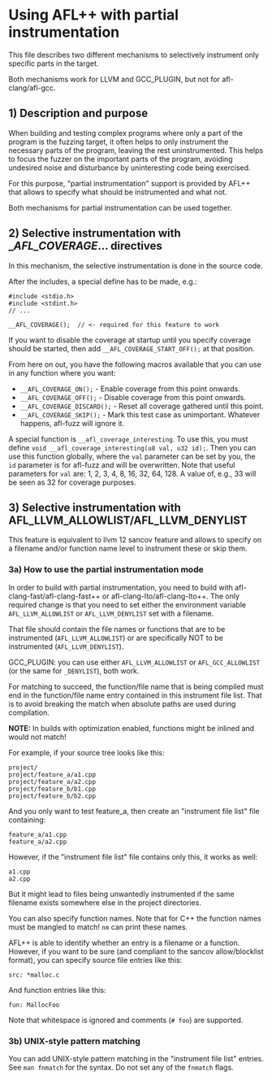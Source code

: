 # Using AFL++ with partial instrumentation

This file describes two different mechanisms to selectively instrument only
specific parts in the target.

Both mechanisms work for LLVM and GCC_PLUGIN, but not for afl-clang/afl-gcc.

## 1) Description and purpose

When building and testing complex programs where only a part of the program is
the fuzzing target, it often helps to only instrument the necessary parts of the
program, leaving the rest uninstrumented. This helps to focus the fuzzer on the
important parts of the program, avoiding undesired noise and disturbance by
uninteresting code being exercised.

For this purpose, "partial instrumentation" support is provided by AFL++ that
allows to specify what should be instrumented and what not.

Both mechanisms for partial instrumentation can be used together.

## 2) Selective instrumentation with __AFL_COVERAGE_... directives

In this mechanism, the selective instrumentation is done in the source code.

After the includes, a special define has to be made, e.g.:

```
#include <stdio.h>
#include <stdint.h>
// ...

__AFL_COVERAGE();  // <- required for this feature to work
```

If you want to disable the coverage at startup until you specify coverage should
be started, then add `__AFL_COVERAGE_START_OFF();` at that position.

From here on out, you have the following macros available that you can use in
any function where you want:

* `__AFL_COVERAGE_ON();` - Enable coverage from this point onwards.
* `__AFL_COVERAGE_OFF();` - Disable coverage from this point onwards.
* `__AFL_COVERAGE_DISCARD();` - Reset all coverage gathered until this point.
* `__AFL_COVERAGE_SKIP();` - Mark this test case as unimportant. Whatever
  happens, afl-fuzz will ignore it.

A special function is `__afl_coverage_interesting`. To use this, you must define
`void __afl_coverage_interesting(u8 val, u32 id);`. Then you can use this
function globally, where the `val` parameter can be set by you, the `id`
parameter is for afl-fuzz and will be overwritten. Note that useful parameters
for `val` are: 1, 2, 3, 4, 8, 16, 32, 64, 128. A value of, e.g., 33 will be seen
as 32 for coverage purposes.

## 3) Selective instrumentation with AFL_LLVM_ALLOWLIST/AFL_LLVM_DENYLIST

This feature is equivalent to llvm 12 sancov feature and allows to specify on a
filename and/or function name level to instrument these or skip them.

### 3a) How to use the partial instrumentation mode

In order to build with partial instrumentation, you need to build with
afl-clang-fast/afl-clang-fast++ or afl-clang-lto/afl-clang-lto++. The only
required change is that you need to set either the environment variable
`AFL_LLVM_ALLOWLIST` or `AFL_LLVM_DENYLIST` set with a filename.

That file should contain the file names or functions that are to be instrumented
(`AFL_LLVM_ALLOWLIST`) or are specifically NOT to be instrumented
(`AFL_LLVM_DENYLIST`).

GCC_PLUGIN: you can use either `AFL_LLVM_ALLOWLIST` or `AFL_GCC_ALLOWLIST` (or
the same for `_DENYLIST`), both work.

For matching to succeed, the function/file name that is being compiled must end
in the function/file name entry contained in this instrument file list. That is
to avoid breaking the match when absolute paths are used during compilation.

**NOTE:** In builds with optimization enabled, functions might be inlined and
would not match!

For example, if your source tree looks like this:

```
project/
project/feature_a/a1.cpp
project/feature_a/a2.cpp
project/feature_b/b1.cpp
project/feature_b/b2.cpp
```

And you only want to test feature_a, then create an "instrument file list" file
containing:

```
feature_a/a1.cpp
feature_a/a2.cpp
```

However, if the "instrument file list" file contains only this, it works as
well:

```
a1.cpp
a2.cpp
```

But it might lead to files being unwantedly instrumented if the same filename
exists somewhere else in the project directories.

You can also specify function names. Note that for C++ the function names must
be mangled to match! `nm` can print these names.

AFL++ is able to identify whether an entry is a filename or a function. However,
if you want to be sure (and compliant to the sancov allow/blocklist format), you
can specify source file entries like this:

```
src: *malloc.c
```

And function entries like this:

```
fun: MallocFoo
```

Note that whitespace is ignored and comments (`# foo`) are supported.

### 3b) UNIX-style pattern matching

You can add UNIX-style pattern matching in the "instrument file list" entries.
See `man fnmatch` for the syntax. Do not set any of the `fnmatch` flags.